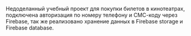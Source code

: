 Недоделанный учебный проект для покупки билетов в кинотеатрах, подключена авторизация по номеру телефону и СМС-коду через Firebase, так же реализовано хранение данных в Firebase storage и Firebase database.
